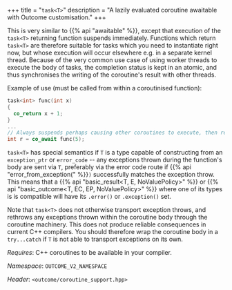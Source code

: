 +++
title = "`task<T>`"
description = "A lazily evaluated coroutine awaitable with Outcome customisation."
+++

This is very similar to {{% api "awaitable<T>" %}}, except that execution of the
`task<T>` returning function suspends immediately. Functions which return `task<T>`
are therefore suitable for tasks which you need to instantiate right now, but whose
execution will occur elsewhere e.g. in a separate kernel thread. Because of the
very common use case of using worker threads to execute the body of tasks, the
completion status is kept in an atomic, and thus synchronises the writing of the
coroutine's result with other threads.

Example of use (must be called from within a coroutinised function):

```c++
task<int> func(int x)
{
  co_return x + 1;
}
...
// Always suspends perhaps causing other coroutines to execute, then resumes.
int r = co_await func(5);
```

`task<T>` has special semantics if `T` is a type capable of constructing from
an `exception_ptr` or `error_code` -- any exceptions thrown during the function's body
are sent via `T`, preferably via the error code route if {{% api "error_from_exception(" %}}`)`
successfully matches the exception throw. This means that a {{% api "basic_result<T, E, NoValuePolicy>" %}}
or {{% api "basic_outcome<T, EC, EP, NoValuePolicy>" %}} where one of its types is
is compatible will have its `.error()` or `.exception()` set.

Note that `task<T>` does not otherwise transport exception throws, and rethrows
any exceptions thrown within the coroutine body through the coroutine machinery.
This does not produce reliable consequences in current C++ compilers. You should
therefore wrap the coroutine body in a `try...catch` if `T` is not able to transport
exceptions on its own.

*Requires*: C++ coroutines to be available in your compiler.

*Namespace*: `OUTCOME_V2_NAMESPACE`

*Header*: `<outcome/coroutine_support.hpp>`
